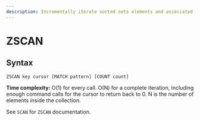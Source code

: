 ```yaml
---
description: Incrementally iterate sorted sets elements and associated scores
---
```


# ZSCAN

## Syntax

    ZSCAN key cursor [MATCH pattern] [COUNT count]

**Time complexity:** O(1) for every call. O(N) for a complete iteration, including enough command calls for the cursor to return back to 0. N is the number of elements inside the collection.

See `SCAN` for `ZSCAN` documentation.
